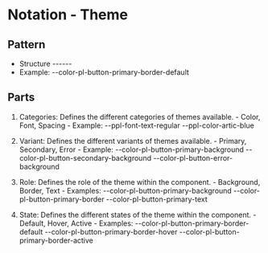 # Notation - Theme

## Pattern
  - Structure
    --<category>-<component>-<variant>-<role>-<state>
  - Example: 
    --color-pl-button-primary-border-default

## Parts
  1. Categories: Defines the different categories of themes available.
    - Color, Font, Spacing
    - Example: 
      --ppl-font-text-regular
      --ppl-color-artic-blue

  2. Variant: Defines the different variants of themes available.
    - Primary, Secondary, Error
    - Example: 
        --color-pl-button-primary-background
        --color-pl-button-secondary-background
        --color-pl-button-error-background

  3. Role: Defines the role of the theme within the component.
    - Background, Border, Text
    - Examples: 
        --color-pl-button-primary-background
        --color-pl-button-primary-border
        --color-pl-button-primary-text

  4. State: Defines the different states of the theme within the component.
    - Default, Hover, Active
    - Examples:
        --color-pl-button-primary-border-default
        --color-pl-button-primary-border-hover
        --color-pl-button-primary-border-active